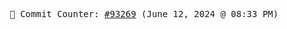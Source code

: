 <p align="center">
    <samp>
        📮 Commit Counter: <a href="https://github.com/Javascript-void0/Javascript-void0/commits/main">#93269</a> (June 12, 2024 @ 08:33 PM)
    </samp>
</p>